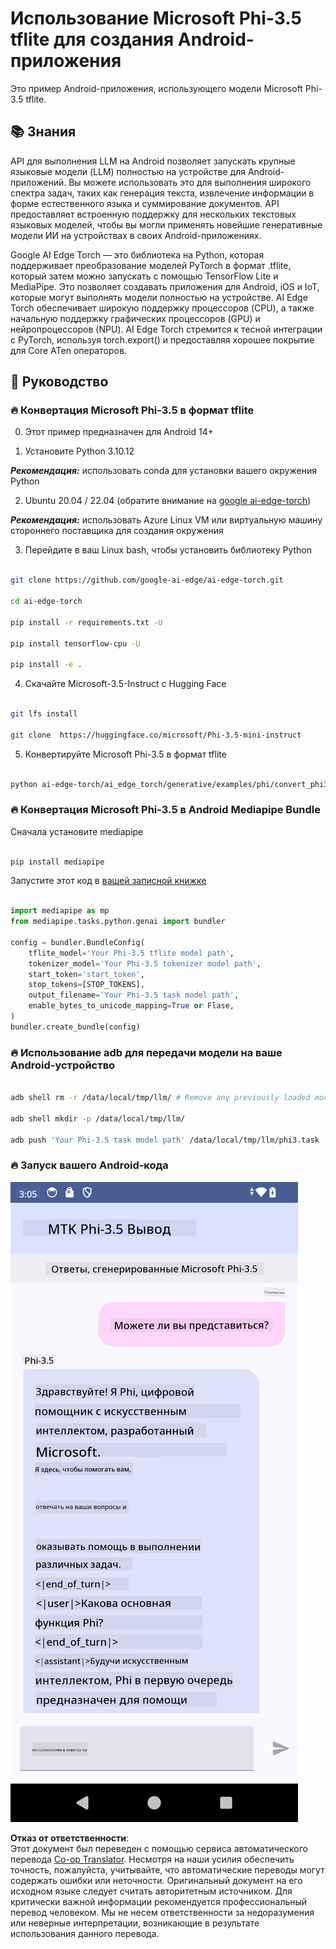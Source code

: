 <!--
CO_OP_TRANSLATOR_METADATA:
{
  "original_hash": "c4fe7f589d179be96a5577b0b8cba6aa",
  "translation_date": "2025-03-27T11:06:03+00:00",
  "source_file": "md\\02.Application\\01.TextAndChat\\Phi3\\UsingPhi35TFLiteCreateAndroidApp.md",
  "language_code": "ru"
}
-->
# **Использование Microsoft Phi-3.5 tflite для создания Android-приложения**

Это пример Android-приложения, использующего модели Microsoft Phi-3.5 tflite.

## **📚 Знания**

API для выполнения LLM на Android позволяет запускать крупные языковые модели (LLM) полностью на устройстве для Android-приложений. Вы можете использовать это для выполнения широкого спектра задач, таких как генерация текста, извлечение информации в форме естественного языка и суммирование документов. API предоставляет встроенную поддержку для нескольких текстовых языковых моделей, чтобы вы могли применять новейшие генеративные модели ИИ на устройствах в своих Android-приложениях.

Google AI Edge Torch — это библиотека на Python, которая поддерживает преобразование моделей PyTorch в формат .tflite, который затем можно запускать с помощью TensorFlow Lite и MediaPipe. Это позволяет создавать приложения для Android, iOS и IoT, которые могут выполнять модели полностью на устройстве. AI Edge Torch обеспечивает широкую поддержку процессоров (CPU), а также начальную поддержку графических процессоров (GPU) и нейропроцессоров (NPU). AI Edge Torch стремится к тесной интеграции с PyTorch, используя torch.export() и предоставляя хорошее покрытие для Core ATen операторов.

## **🪬 Руководство**

### **🔥 Конвертация Microsoft Phi-3.5 в формат tflite**

0. Этот пример предназначен для Android 14+

1. Установите Python 3.10.12

***Рекомендация:*** использовать conda для установки вашего окружения Python

2. Ubuntu 20.04 / 22.04 (обратите внимание на [google ai-edge-torch](https://github.com/google-ai-edge/ai-edge-torch))

***Рекомендация:*** использовать Azure Linux VM или виртуальную машину стороннего поставщика для создания окружения

3. Перейдите в ваш Linux bash, чтобы установить библиотеку Python

```bash

git clone https://github.com/google-ai-edge/ai-edge-torch.git

cd ai-edge-torch

pip install -r requirements.txt -U 

pip install tensorflow-cpu -U

pip install -e .

```

4. Скачайте Microsoft-3.5-Instruct с Hugging Face

```bash

git lfs install

git clone  https://huggingface.co/microsoft/Phi-3.5-mini-instruct

```

5. Конвертируйте Microsoft Phi-3.5 в формат tflite

```bash

python ai-edge-torch/ai_edge_torch/generative/examples/phi/convert_phi3_to_tflite.py --checkpoint_path  Your Microsoft Phi-3.5-mini-instruct path --tflite_path Your Microsoft Phi-3.5-mini-instruct tflite path  --prefill_seq_len 1024 --kv_cache_max_len 1280 --quantize True

```

### **🔥 Конвертация Microsoft Phi-3.5 в Android Mediapipe Bundle**

Сначала установите mediapipe

```bash

pip install mediapipe

```

Запустите этот код в [вашей записной книжке](../../../../../../code/09.UpdateSamples/Aug/Android/convert/convert_phi.ipynb)

```python

import mediapipe as mp
from mediapipe.tasks.python.genai import bundler

config = bundler.BundleConfig(
    tflite_model='Your Phi-3.5 tflite model path',
    tokenizer_model='Your Phi-3.5 tokenizer model path',
    start_token='start_token',
    stop_tokens=[STOP_TOKENS],
    output_filename='Your Phi-3.5 task model path',
    enable_bytes_to_unicode_mapping=True or Flase,
)
bundler.create_bundle(config)

```

### **🔥 Использование adb для передачи модели на ваше Android-устройство**

```bash

adb shell rm -r /data/local/tmp/llm/ # Remove any previously loaded models

adb shell mkdir -p /data/local/tmp/llm/

adb push 'Your Phi-3.5 task model path' /data/local/tmp/llm/phi3.task

```

### **🔥 Запуск вашего Android-кода**

![демо](../../../../../../translated_images/demo.8981711efb5a9cee5dcd835f66b3b31b94b4f3e527300e15a98a0d48863b9fbd.ru.png)

**Отказ от ответственности**:  
Этот документ был переведен с помощью сервиса автоматического перевода [Co-op Translator](https://github.com/Azure/co-op-translator). Несмотря на наши усилия обеспечить точность, пожалуйста, учитывайте, что автоматические переводы могут содержать ошибки или неточности. Оригинальный документ на его исходном языке следует считать авторитетным источником. Для критически важной информации рекомендуется профессиональный перевод человеком. Мы не несем ответственности за недоразумения или неверные интерпретации, возникающие в результате использования данного перевода.